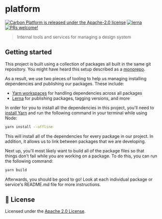 # platform

[![Carbon Platform is released under the Apache-2.0 license](https://img.shields.io/badge/license-Apache--2.0-blue.svg)](./LICENSE)
[![lerna](https://img.shields.io/badge/maintained%20with-lerna-cc00ff.svg)](https://lernajs.io/)
[![PRs welcome!](https://img.shields.io/badge/PRs-welcome-brightgreen.svg)](./.github/CONTRIBUTING.md)

> Internal tools and services for managing a design system

## Getting started

This project is built using a collection of packages all built in the same git
repository. You might have heard this setup described as a
[monorepo](https://en.wikipedia.org/wiki/Monorepo).

As a result, we use two pieces of tooling to help us managing installing
dependencies and publishing our packages. These include:

- [Yarn workspaces](https://yarnpkg.com/lang/en/docs/workspaces/) for handling
  dependencies across all packages
- [Lerna](https://lernajs.io/) for publishing packages, tagging versions, and
  more

In order for you to install all the dependencies in this project, you'll need to
[install Yarn](https://yarnpkg.com/en/docs/install) and run the following
command in your terminal while using Node:

```bash
yarn install --offline
```

This will install all of the dependencies for every package in our project. In
addition, it allows us to link between packages that we are developing.

Next up, you'll most likely want to build all of the package files so that
things don't fail while you are working on a package. To do this, you can run
the following command:

```bash
yarn build
```

Afterwards, you should be good to go! Look at each individual package or
service's README.md file for more instructions.

## 📝 License

Licensed under the [Apache 2.0 License](/LICENSE).
